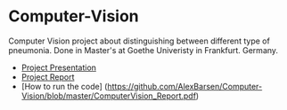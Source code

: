 # Computer-Vision

Computer Vision project about distinguishing between different type of pneumonia.
Done in Master's at Goethe Univeristy in Frankfurt. Germany.

- [Project Presentation](https://github.com/AlexBarsen/Computer-Vision/blob/master/ComputerVision_Presentation.pdf)
- [Project Report](https://github.com/AlexBarsen/Computer-Vision/blob/master/CV-report.pdf)
- [How to run the code] (https://github.com/AlexBarsen/Computer-Vision/blob/master/ComputerVision_Report.pdf)
